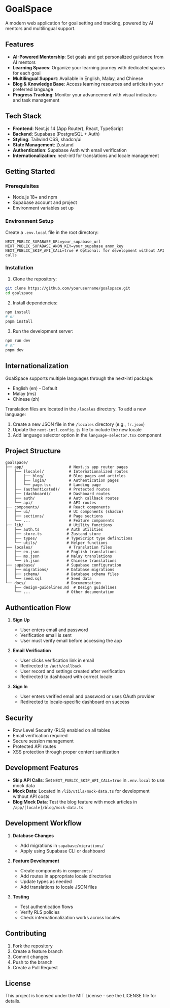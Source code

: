 # GoalSpace

A modern web application for goal setting and tracking, powered by AI mentors and multilingual support.

## Features

- **AI-Powered Mentorship**: Set goals and get personalized guidance from AI mentors
- **Learning Spaces**: Organize your learning journey with dedicated spaces for each goal
- **Multilingual Support**: Available in English, Malay, and Chinese
- **Blog & Knowledge Base**: Access learning resources and articles in your preferred language
- **Progress Tracking**: Monitor your advancement with visual indicators and task management

## Tech Stack

- **Frontend**: Next.js 14 (App Router), React, TypeScript
- **Backend**: Supabase (PostgreSQL + Auth)
- **Styling**: Tailwind CSS, shadcn/ui
- **State Management**: Zustand
- **Authentication**: Supabase Auth with email verification
- **Internationalization**: next-intl for translations and locale management

## Getting Started

### Prerequisites

- Node.js 18+ and npm
- Supabase account and project
- Environment variables set up

### Environment Setup

Create a `.env.local` file in the root directory:

```env
NEXT_PUBLIC_SUPABASE_URL=your_supabase_url
NEXT_PUBLIC_SUPABASE_ANON_KEY=your_supabase_anon_key
NEXT_PUBLIC_SKIP_API_CALL=true # Optional: for development without API calls
```

### Installation

1. Clone the repository:
```bash
git clone https://github.com/yourusername/goalspace.git
cd goalspace
```

2. Install dependencies:
```bash
npm install
# or
pnpm install
```

3. Run the development server:
```bash
npm run dev
# or
pnpm dev
```

## Internationalization

GoalSpace supports multiple languages through the next-intl package:

- English (en) - Default
- Malay (ms) 
- Chinese (zh)

Translation files are located in the `/locales` directory. To add a new language:

1. Create a new JSON file in the `/locales` directory (e.g., `fr.json`)
2. Update the `next-intl.config.js` file to include the new locale
3. Add language selector option in the `language-selector.tsx` component

## Project Structure

```
goalspace/
├── app/                    # Next.js app router pages
│   ├── [locale]/           # Internationalized routes
│   │   ├── blog/           # Blog pages and articles
│   │   ├── login/          # Authentication pages
│   │   └── page.tsx        # Landing page
│   ├── (authenticated)/    # Protected routes
│   ├── (dashboard)/        # Dashboard routes
│   ├── auth/               # Auth callback routes
│   └── api/                # API routes
├── components/             # React components
│   ├── ui/                 # UI components (shadcn)
│   ├── sections/           # Page sections
│   └── ...                 # Feature components
├── lib/                    # Utility functions
│   ├── auth.ts            # Auth utilities
│   ├── store.ts           # Zustand store
│   ├── types/             # TypeScript type definitions
│   └── utils/             # Helper functions
├── locales/                # Translation files
│   ├── en.json            # English translations
│   ├── ms.json            # Malay translations
│   └── zh.json            # Chinese translations
├── supabase/              # Supabase configuration
│   ├── migrations/        # Database migrations
│   ├── schema/            # Database schema files
│   └── seed.sql           # Seed data
└── docs/                  # Documentation
    ├── design-guidelines.md  # Design guidelines
    └── ...                # Other documentation
```

## Authentication Flow

1. **Sign Up**
   - User enters email and password
   - Verification email is sent
   - User must verify email before accessing the app

2. **Email Verification**
   - User clicks verification link in email
   - Redirected to `/auth/callback`
   - User record and settings created after verification
   - Redirected to dashboard with correct locale

3. **Sign In**
   - User enters verified email and password or uses OAuth provider
   - Redirected to locale-specific dashboard on success

## Security

- Row Level Security (RLS) enabled on all tables
- Email verification required
- Secure session management
- Protected API routes
- XSS protection through proper content sanitization

## Development Features

- **Skip API Calls**: Set `NEXT_PUBLIC_SKIP_API_CALL=true` in `.env.local` to use mock data
- **Mock Data**: Located in `/lib/utils/mock-data.ts` for development without API costs
- **Blog Mock Data**: Test the blog feature with mock articles in `/app/[locale]/blog/mock-data.ts`

## Development Workflow

1. **Database Changes**
   - Add migrations in `supabase/migrations/`
   - Apply using Supabase CLI or dashboard

2. **Feature Development**
   - Create components in `components/`
   - Add routes in appropriate locale directories
   - Update types as needed
   - Add translations to locale JSON files

3. **Testing**
   - Test authentication flows
   - Verify RLS policies
   - Check internationalization works across locales

## Contributing

1. Fork the repository
2. Create a feature branch
3. Commit changes
4. Push to the branch
5. Create a Pull Request

## License

This project is licensed under the MIT License - see the LICENSE file for details.